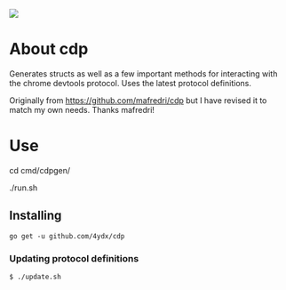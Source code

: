 [![](https://godoc.org/github.com/4ydx/cdp?status.svg)](http://godoc.org/github.com/4ydx/cdp)

# About cdp

Generates structs as well as a few important methods for interacting with the
chrome devtools protocol.  Uses the latest protocol definitions.

Originally from https://github.com/mafredri/cdp but I have revised it to match my own needs.  Thanks mafredri!

# Use

cd cmd/cdpgen/

./run.sh

## Installing

```console
go get -u github.com/4ydx/cdp
```

### Updating protocol definitions

```console
$ ./update.sh
```
